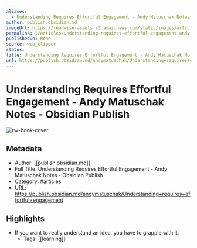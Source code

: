 ```yaml
---
aliases:
  - Understanding Requires Effortful Engagement - Andy Matuschak Notes - Obsidian Publish
author: publish.obsidian.md
imageUrl: https://readwise-assets.s3.amazonaws.com/static/images/article2.74d541386bbf.png
permalink: l/articles/understanding-requires-effortful-engagement-andy-matuschak-notes-obsidian-publish
publishedOn: None
source: web_clipper
status: 
title: Understanding Requires Effortful Engagement - Andy Matuschak Notes - Obsidian Publish
url: https://publish.obsidian.md/andymatuschak/Understanding+requires+effortful+engagement
---
```

# Understanding Requires Effortful Engagement - Andy Matuschak Notes - Obsidian Publish

![rw-book-cover](https://readwise-assets.s3.amazonaws.com/static/images/article2.74d541386bbf.png)

## Metadata

- Author: [[publish.obsidian.md]]
- Full Title: Understanding Requires Effortful Engagement - Andy Matuschak Notes - Obsidian Publish
- Category: #articles
- URL: https://publish.obsidian.md/andymatuschak/Understanding+requires+effortful+engagement

## Highlights

- If you want to really understand an idea, you have to grapple with it.
    - Tags: [[learning]]
